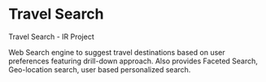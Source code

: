 Travel Search
============

Travel Search - IR Project 

Web Search engine to  suggest travel destinations based on user preferences featuring drill-down approach. Also provides Faceted Search, Geo-location search, user based personalized search. 
